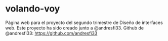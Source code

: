 # volando-voy
Página web para el proyecto del segundo trimestre de Diseño de interfaces web. Este proyecto ha sido creado junto a @andresfi33.
Github de @andresfi33: https://github.com/andresfi33
